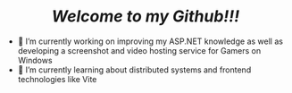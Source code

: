 <h1 align="center">  <em><strong>Welcome to my Github!!!</strong></em></h1>

- 🔭 I’m currently working on improving my ASP.NET knowledge as well as developing a screenshot and video hosting service for Gamers on Windows
- 🌱 I’m currently learning about distributed systems and frontend technologies like Vite 





<!--
**Jakub1310/Jakub1310** is a ✨ _special_ ✨ repository because its `README.md` (this file) appears on your GitHub profile.

Here are some ideas to get you started:

- 🔭 I’m currently working on ...
- 🌱 I’m currently learning ...
- 👯 I’m looking to collaborate on ...
- 🤔 I’m looking for help with ...
- 💬 Ask me about ...
- 📫 How to reach me: ...
- 😄 Pronouns: ...
- ⚡ Fun fact: ...
-->

